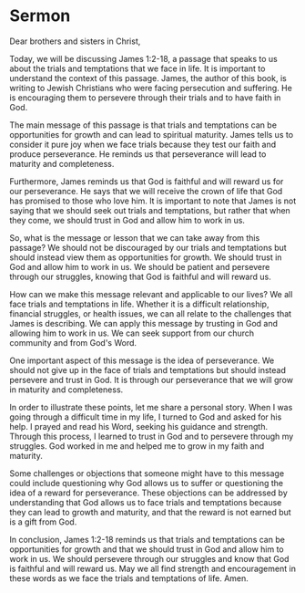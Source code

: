 # Sermon

Dear brothers and sisters in Christ,

Today, we will be discussing James 1:2-18, a passage that speaks to us about the trials and temptations that we face in life. It is important to understand the context of this passage. James, the author of this book, is writing to Jewish Christians who were facing persecution and suffering. He is encouraging them to persevere through their trials and to have faith in God.

The main message of this passage is that trials and temptations can be opportunities for growth and can lead to spiritual maturity. James tells us to consider it pure joy when we face trials because they test our faith and produce perseverance. He reminds us that perseverance will lead to maturity and completeness.

Furthermore, James reminds us that God is faithful and will reward us for our perseverance. He says that we will receive the crown of life that God has promised to those who love him. It is important to note that James is not saying that we should seek out trials and temptations, but rather that when they come, we should trust in God and allow him to work in us.

So, what is the message or lesson that we can take away from this passage? We should not be discouraged by our trials and temptations but should instead view them as opportunities for growth. We should trust in God and allow him to work in us. We should be patient and persevere through our struggles, knowing that God is faithful and will reward us.

How can we make this message relevant and applicable to our lives? We all face trials and temptations in life. Whether it is a difficult relationship, financial struggles, or health issues, we can all relate to the challenges that James is describing. We can apply this message by trusting in God and allowing him to work in us. We can seek support from our church community and from God's Word.

One important aspect of this message is the idea of perseverance. We should not give up in the face of trials and temptations but should instead persevere and trust in God. It is through our perseverance that we will grow in maturity and completeness.

In order to illustrate these points, let me share a personal story. When I was going through a difficult time in my life, I turned to God and asked for his help. I prayed and read his Word, seeking his guidance and strength. Through this process, I learned to trust in God and to persevere through my struggles. God worked in me and helped me to grow in my faith and maturity.

Some challenges or objections that someone might have to this message could include questioning why God allows us to suffer or questioning the idea of a reward for perseverance. These objections can be addressed by understanding that God allows us to face trials and temptations because they can lead to growth and maturity, and that the reward is not earned but is a gift from God.

In conclusion, James 1:2-18 reminds us that trials and temptations can be opportunities for growth and that we should trust in God and allow him to work in us. We should persevere through our struggles and know that God is faithful and will reward us. May we all find strength and encouragement in these words as we face the trials and temptations of life. Amen.